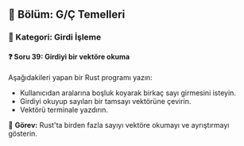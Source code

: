 ## 📘 Bölüm: G/Ç Temelleri  
### 🔹 Kategori: Girdi İşleme  
#### ❓ Soru 39: Girdiyi bir vektöre okuma

Aşağıdakileri yapan bir Rust programı yazın:

- Kullanıcıdan aralarına boşluk koyarak birkaç sayı girmesini isteyin.
- Girdiyi okuyup sayıları bir tamsayı vektörüne çevirin.
- Vektörü terminale yazdırın.

🔧 **Görev:** Rust'ta birden fazla sayıyı vektöre okumayı ve ayrıştırmayı gösterin.
